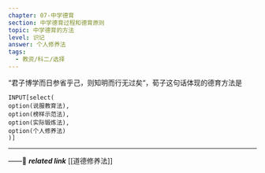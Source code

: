 ```yaml
---
chapter: 07-中学德育
section: 中学德育过程和德育原则
topic: 中学德育的方法
level: 识记
answer: 个人修养法
tags:
  - 教资/科二/选择
---
```


“君子博学而日参省乎己，则知明而行无过矣“，荀子这句话体现的德育方法是

```meta-bind
INPUT[select(
option(说服教育法),
option(榜样示范法),
option(实际锻炼法),
option(个人修养法)
)]
```

---
——🔗 ***related link*** [[道德修养法]]